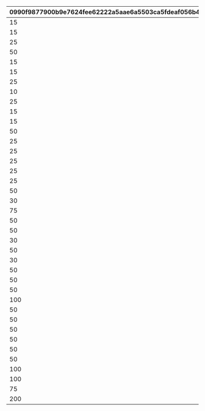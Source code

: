 |0990f9877900b9e7624fee62222a5aae6a5503ca5fdeaf056b4f20c7ce634d53|fc33fb2d54c2a3cb346ea51d97ce409b71fd7df740f41426a275d3c137a60bb1|6a5da3154fb25065bde47c9839f7268137f0ac7506fba87e80016f6e097dcb21|
| --- | --- | --- |
|15|10000101|2|
|15|10000201|1|
|25|10000401|1|
|50|10000601|3|
|15|10000801|2|
|15|10000901|1|
|25|10001001|3|
|10|10001101|2|
|25|10001501|3|
|15|10001502|1|
|15|20101001|1|
|50|20103001|3|
|25|20105001|2|
|25|20106001|1|
|25|20107001|3|
|25|20108001|2|
|25|20112001|3|
|50|20112002|1|
|30|20115001|1|
|75|20117001|3|
|50|20119001|2|
|50|20120001|1|
|30|20121001|3|
|50|20122001|2|
|30|20126001|3|
|50|20126002|1|
|50|20129001|2|
|50|20131001|1|
|100|20133001|3|
|50|20135001|2|
|50|20136001|1|
|50|20137001|3|
|50|20138001|2|
|50|20142001|3|
|50|20142002|1|
|100|20145001|1|
|100|20146001|3|
|75|20147001|2|
|200|20150001|1|